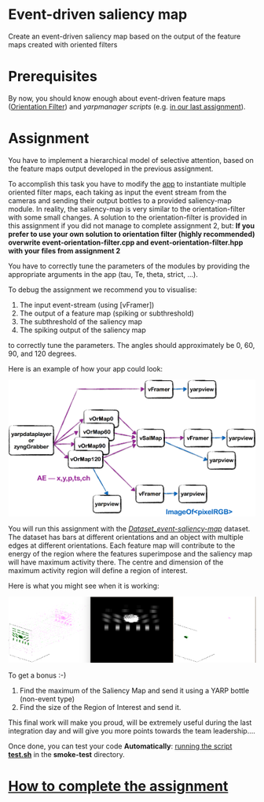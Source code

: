 Event-driven saliency map
=============================

Create an event-driven saliency map based on the output of the feature maps created with oriented filters

# Prerequisites
By now, you should know enough about event-driven feature maps ([Orientation Filter](https://github.com/vvv-school/solution_event-orientation-filter)) and _yarpmanager scripts_ (e.g. [in our last assignment](https://github.com/vvv-school/assignment_event-orientation-filter)).

# Assignment
You have to implement a hierarchical model of selective attention, based on the feature maps output developed in the previous assignment.
 
To accomplish this task you have to modify the [app](./app/scripts) to instantiate multiple oriented filter maps, each taking as input the event stream from the cameras and sending their output bottles to a provided saliency-map module. In reality, the saliency-map is very similar to the orientation-filter with some small changes. A solution to the orientation-filter is provided in this assignment if you did not manage to complete assignment 2, but:
**If you prefer to use your own solution to orientation filter (highly recommended) overwrite event-orientation-filter.cpp and event-orientation-filter.hpp with your files from assignment 2**

You have to correctly tune the parameters of the modules by providing the appropriate arguments in the app (tau, Te, theta, strict, ...).

To debug the assignment we recommend you to visualise:

1. The input event-stream (using [vFramer])
1. The output of a feature map (spiking or subthreshold)
1. The subthreshold of the saliency map
1. The spiking output of the saliency map

to correctly tune the parameters. The angles should approximately be 0, 60, 90, and 120 degrees.

Here is an example of how your app could look:

![evt_salmap](./misc/assignment3.png)

You will run this assignment with the [_Dataset_event-saliency-map_]() dataset. The dataset has bars at different orientations and an object with multiple edges at different orientations. Each feature map will contribute to the energy of the region where the features superimpose and the saliency map will have maximum activity there. The centre and dimension of the maximum activity region will define a region of interest.

Here is what you might see when it is working:

![goalimage](./misc/assignment3-goal.png)

To get a bonus :-)

1. Find the maximum of the Saliency Map and send it using a YARP bottle (non-event type)
1. Find the size of the Region of Interest and send it.

This final work will make you proud, will be extremely useful during the last integration day and will give you more points towards the team leadership....

Once done, you can test your code **Automatically**: [running the script **test.sh**](https://github.com/vvv-school/vvv-school.github.io/blob/master/instructions/how-to-run-smoke-tests.md) in the **smoke-test** directory. 

# [How to complete the assignment](https://github.com/vvv-school/vvv-school.github.io/blob/master/instructions/how-to-complete-assignments.md)
